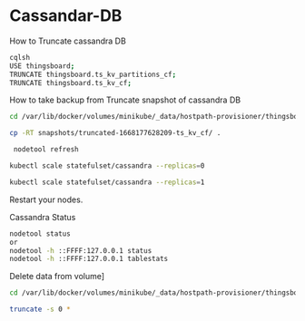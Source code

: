 # Cassandar-DB

How to Truncate cassandra DB
```bash
cqlsh
USE thingsboard;
TRUNCATE thingsboard.ts_kv_partitions_cf;
TRUNCATE thingsboard.ts_kv_cf;
```

How to take backup from Truncate snapshot of cassandra DB
```bash
cd /var/lib/docker/volumes/minikube/_data/hostpath-provisioner/thingsboard/cassandra-data-cassandra-0/data/thingsboard/ts_kv_cf-53b137c05f3211ed9d54b565838241ff
```
```bash
cp -RT snapshots/truncated-1668177628209-ts_kv_cf/ .
```
```bash
 nodetool refresh 
```
```bash
kubectl scale statefulset/cassandra --replicas=0
```
```bash
kubectl scale statefulset/cassandra --replicas=1
```
Restart your nodes.

Cassandra Status
```bash
nodetool status
or
nodetool -h ::FFFF:127.0.0.1 status
nodetool -h ::FFFF:127.0.0.1 tablestats
```

Delete data from volume]
```bash
cd /var/lib/docker/volumes/minikube/_data/hostpath-provisioner/thingsboard/cassandra-data-cassandra-1/data/thingsboard/ts_kv_cf-53b137c05f3211ed9d54b565838241ff

```
```bash
truncate -s 0 *

```

